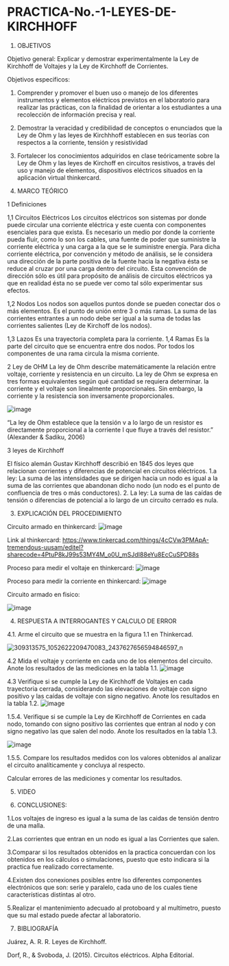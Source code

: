 # PRACTICA-No.-1-LEYES-DE-KIRCHHOFF
1. OBJETIVOS

Objetivo general:
Explicar y demostrar experimentalmente la Ley de Kirchhoff de Voltajes y la Ley de Kirchhoff de Corrientes. 

Objetivos especificos:
1. Comprender  y  promover  el  buen  uso  o  manejo  de  los  diferentes  instrumentos  y elementos  eléctricos  previstos  en  el  laboratorio  para  realizar  las  prácticas,  con  la finalidad de orientar a los estudiantes a una recolección de información precisa y real. 
2. Demostrar la veracidad y credibilidad de conceptos o enunciados que la Ley de Ohm y  las  leyes  de  Kirchhhoff  establecen  en  sus  teorías  con  respectos  a  la  corriente, tensión y resistividad
3. Fortalecer los conocimientos adquiridos en clase teóricamente sobre la Ley de Ohm y las leyes de Kirchoff en circuitos resistivos, a través del uso y manejo de elementos,  dispositivos eléctricos situados en la aplicación virtual thinkercard.

2. MARCO TEÓRICO

1 Definiciones

1,1 Circuitos Eléctricos
 Los circuitos eléctricos son sistemas por donde puede circular una corriente eléctrica y este cuenta con componentes esenciales para que exista. Es necesario un medio por donde la corriente pueda fluir, como lo son los cables, una fuente de poder que suministre la corriente eléctrica y una carga a la que se le suministre energía. Para dicha corriente eléctrica, por convención y método de análisis, se le considera una dirección de la parte positiva de la fuente hacia la negativa ésta se reduce al cruzar por una carga dentro del circuito. Esta convención de dirección sólo es útil para propósito de análisis de circuitos eléctricos ya que en realidad ésta no se puede ver como tal sólo experimentar sus efectos.

1,2 Nodos 
Los nodos son aquellos puntos donde se pueden conectar dos o más elementos. 
Es el punto de unión entre 3 o más ramas. La suma de las corrientes entrantes a un nodo debe ser igual a la suma de todas las corrientes salientes (Ley de Kirchoff de los nodos). 

1,3 Lazos
Es una trayectoria completa para la corriente.
1,4 Ramas
 Es la parte del circuito que se encuentra entre dos nodos. Por todos los componentes de una rama circula la misma corriente. 

2 Ley de OHM
La ley de Ohm describe matemáticamente la relación entre voltaje, corriente y resistencia en un circuito. La ley de Ohm se expresa en tres formas equivalentes según qué cantidad se requiera determinar. la corriente y el voltaje son linealmente proporcionales. Sin embargo, la corriente y la resistencia son inversamente proporcionales.

![image](https://user-images.githubusercontent.com/117045943/200577342-e6f3df1d-de16-4835-a3f1-513dff93c93d.png)

“La ley de Ohm establece que la tensión v a lo largo de un resistor es directamente
proporcional a la corriente I que fluye a través del resistor.” (Alexander & Sadiku, 2006)


3 leyes de Kirchhoff

El físico alemán Gustav Kirchhoff describió en 1845 dos leyes que relacionan corrientes y diferencias de potencial en circuitos eléctricos. 
1.a ley: La suma de las intensidades que se dirigen hacia un nodo es igual a la suma de las corrientes que abandonan dicho nodo (un nodo es el punto de confluencia de tres o más conductores). 
2. La ley: La suma de las caídas de tensión o diferencias de potencial a lo largo de un circuito cerrado es nula.


3. EXPLICACIÓN DEL PROCEDIMIENTO

Circuito armado en thinkercard:
![image](https://user-images.githubusercontent.com/117045943/200464290-c6da00dc-ed08-45b9-88d6-956bbaf15a21.png)


Link al thinkercard:
https://www.tinkercad.com/things/4cCVw3PMApA-tremendous-uusam/editel?sharecode=4PtuP8kJ99s53MY4M_o0U_mSJdI88eYu8EcCuSPD88s

Proceso para medir el voltaje en thinkercard: 
![image](https://user-images.githubusercontent.com/117045943/200467948-8aa2bd98-a6ba-4140-bba8-4fb97ca65772.png)

Proceso para medir la corriente en thinkercard:
![image](https://user-images.githubusercontent.com/117045943/200468173-a8d98dc9-009b-4eab-8408-ced1e86ff5c1.png)


Circuito armado en fisico:

![image](https://user-images.githubusercontent.com/117045943/200631115-17514c1d-9936-42a6-86d4-d7a439973efa.png)



4. RESPUESTA A INTERROGANTES Y CALCULO DE ERROR

4.1. Arme el circuito que se muestra en la figura 1.1 en Thinkercad.

![309313575_1052622209470083_2437627656594846597_n](https://user-images.githubusercontent.com/117045943/200463742-58c0e365-1b3f-4e98-b45d-41df27a081ed.png)

4.2 Mida el voltaje y corriente en cada uno de los elementos del circuito. Anote los resultados de las mediciones en la tabla 1.1.
![image](https://user-images.githubusercontent.com/117045943/200464578-976f2215-ef6f-494c-b156-434107a4ccd4.png)

4.3 Verifique si se cumple la Ley de Kirchhoff de Voltajes en cada trayectoria cerrada, considerando las elevaciones de voltaje con signo positivo y las caídas de voltaje con signo negativo. Anote los resultados en la tabla 1.2.
![image](https://user-images.githubusercontent.com/117045943/201235924-c523b4d6-1c1f-494d-8cf1-6a9a0058fd40.png)

1.5.4. Verifique si se cumple la Ley de Kirchhoff de Corrientes en cada nodo, tomando con signo positivo las corrientes que entran al nodo y con signo negativo las que salen del nodo. Anote los resultados en la tabla 1.3. 

![image](https://user-images.githubusercontent.com/117045943/201233874-f9b3e2d4-fa02-4362-81a6-62631fa8a217.png)


1.5.5. Compare los resultados medidos con los valores obtenidos al analizar el circuito
analíticamente y concluya al respecto.

Calcular errores de las mediciones y comentar los resultados.




5. VIDEO

6. CONCLUSIONES:

1.Los voltajes de ingreso es igual a la suma de las caidas de tensión dentro de una malla.

2.Las corrientes que entran en un nodo es igual a las Corrientes que salen.

3.Comparar si los resultados obtenidos en la practica concuerdan con los obtenidos en los cálculos o simulaciones, puesto que esto indicara si la practica fue realizado correctamente.

4.Existen dos conexiones posibles entre lso diferentes componentes electrónicos que son: serie y paralelo, cada uno de los cuales tiene características distintas al otro.


5.Realizar el mantenimiento adecuado al protoboard y al multímetro, puesto que su mal estado puede afectar al laboratorio.

7. BIBLIOGRAFÍA

Juárez, A. R. R. Leyes de Kirchhoff.

Dorf, R., & Svoboda, J. (2015). Circuitos eléctricos. Alpha Editorial.

